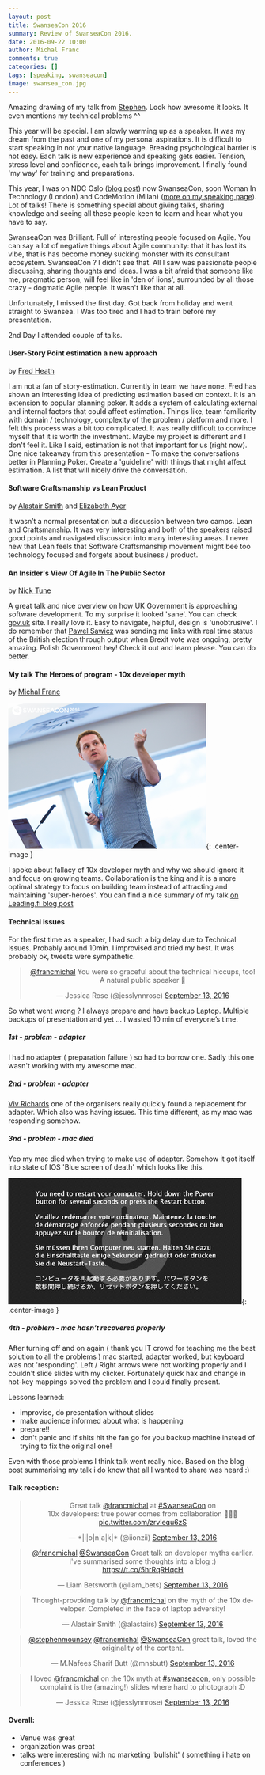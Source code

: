 ```yaml
---
layout: post
title: SwanseaCon 2016
summary: Review of SwanseaCon 2016.
date: 2016-09-22 10:00
author: Michal Franc
comments: true
categories: []
tags: [speaking, swanseacon]
image: swansea_con.jpg
---
```


Amazing drawing of my talk from [Stephen][8]. Look how awesome it looks. It even mentions my technical problems ^^

This year will be special. I am slowly warming up as a speaker. It was my dream from the past and one of my personal aspirations. It is difficult to start speaking in not your native language. Breaking psychological barrier is not easy. Each talk is new experience and speaking gets easier. Tension, stress level and confidence, each talk brings improvement. I finally found 'my way' for training and preparations.

This year, I was on NDC Oslo ([blog post][0]) now SwanseaCon, soon Woman In Technology (London) and CodeMotion (Milan) ([more on my speaking page][1]). Lot of talks! There is something special about giving talks, sharing knowledge and seeing all these people keen to learn and hear what you have to say.

SwanseaCon was Brilliant. Full of interesting people focused on Agile. You can say a lot of negative things about Agile community: that it has lost its vibe, that is has become money sucking monster with its consultant ecosystem. SwanseaCon ? I didn't see that. All I saw was passionate people discussing, sharing thoughts and ideas. I was a bit afraid that someone like me, pragmatic person, will feel like in 'den of lions', surrounded by all those crazy - dogmatic Agile people. It wasn't like that at all.

Unfortunately, I missed the first day. Got back from holiday and went straight to Swansea. I Was too tired and I had to train before my presentation.

2nd Day I attended couple of talks.

#### User-Story Point estimation a new approach 
by [Fred Heath][2]

I am not a fan of story-estimation. Currently in team we have none. Fred has shown an interesting idea of predicting estimation based on context. It is an extension to popular planning poker. It adds a system of calculating external and internal factors that could affect estimation. Things like, team familiarity with domain / technology, complexity of the problem / platform and more. I felt this process was a bit too complicated. It was really difficult to convince myself that it is worth the investment. Maybe my project is different and I don't feel it. Like I said, estimation is not that important for us (right now). One nice takeaway from this presentation - To make the conversations better in Planning Poker. Create a 'guideline' with things that might affect estimation. A list that will nicely drive the conversation.

#### Software Craftsmanship vs Lean Product 
by [Alastair Smith][3] and [Elizabeth Ayer][4]

It wasn’t a normal presentation but a discussion between two camps. Lean and Craftsmanship. It was very interesting and both of the speakers raised good points and navigated discussion into many interesting areas. I never new that Lean feels that Software Craftsmanship movement might bee too technology focused and forgets about business / product.

#### An Insider's View Of Agile In The Public Sector 
by [Nick Tune][5]

A great talk and nice overview on how UK Government is approaching software development. To my surprise it looked 'sane'. You can check [gov.uk][6] site. I really love it. Easy to navigate, helpful, design is 'unobtrusive'. I do remember that [Pawel Sawicz][7] was sending me links with real time status of the British election through output when Brexit vote was ongoing, pretty amazing. Polish Government hey! Check it out and learn please. You can do better.

#### My talk The Heroes of program - 10x developer myth
by [Michal Franc][9]

![Swansea Presentation][swansea_speaking]{: .center-image }

I spoke about fallacy of 10x developer myth and why we should ignore it and focus on growing teams. Collaboration is the king and it is a more optimal strategy to focus on building team instead of attracting and maintaining 'super-heroes'. You can find a nice summary of my talk [on Leading.fi blog post][10] 

#### Technical Issues

For the first time as a speaker, I had such a big delay due to Technical Issues. Probably around 10min. I improvised and tried my best. It was probably ok, tweets were sympathetic.

<center>
<blockquote class="twitter-tweet" data-lang="en"><p lang="en" dir="ltr"><a href="https://twitter.com/francmichal">@francmichal</a> You were so graceful about the technical hiccups, too! A natural public speaker 🎉</p>&mdash; Jessica Rose (@jesslynnrose) <a href="https://twitter.com/jesslynnrose/status/775682524227993601">September 13, 2016</a></blockquote>
</center>

So what went wrong ?
I always prepare and have backup Laptop. Multiple backups of presentation and yet ... I wasted 10 min of everyone’s time. 

##### 1st - problem - adapter

I had no adapter ( preparation failure ) so had to borrow one. Sadly this one wasn't working with my awesome mac.

##### 2nd - problem - adapter 

[Viv Richards][11] one of the organisers really quickly found a replacement for adapter. Which also was having issues. This time different, as my mac was responding somehow.

##### 3nd - problem - mac died 

Yep my mac died when trying to make use of adapter. Somehow it got itself into state of  IOS 'Blue screen of death' which looks like this.

![apple bsod][apple_bsod]{: .center-image }

##### 4th - problem - mac hasn't recovered properly 

After turning off and on again ( thank you IT crowd for teaching me the best solution to all the problems ) mac started, adapter worked, but keyboard was not 'responding'. Left / Right arrows were not working properly and I couldn't slide slides with my clicker. Fortunately quick hax and change in hot-key mappings solved the problem and I could finally present.

Lessons learned:

* improvise, do presentation without slides
* make audience informed about what is happening
* prepare!!
* don't panic and if shits hit the fan go for you backup machine instead of trying to fix the original one!

Even with those problems I think talk went really nice. Based on the blog post summarising my talk i do know that all I wanted to share was heard :)

#### Talk reception:

<center>
<blockquote class="twitter-tweet" data-cards="hidden" data-lang="en"><p lang="en" dir="ltr">Great talk <a href="https://twitter.com/francmichal">@francmichal</a> at <a href="https://twitter.com/hashtag/SwanseaCon?src=hash">#SwanseaCon</a> on<br>10x developers: true power comes from collaboration 💯💯💯 <a href="https://t.co/zrvlequ6zS">pic.twitter.com/zrvlequ6zS</a></p>&mdash; *|i|o|n|a|k|* (@iionzii) <a href="https://twitter.com/iionzii/status/775688197326200832">September 13, 2016</a></blockquote>
</center>

<center>
<blockquote class="twitter-tweet" data-cards="hidden" data-lang="en"><p lang="en" dir="ltr"><a href="https://twitter.com/francmichal">@francmichal</a> <a href="https://twitter.com/SwanseaCon">@SwanseaCon</a> Great talk on developer myths earlier. I&#39;ve summarised some thoughts into a blog :) <a href="https://t.co/5hrRqRHqcH">https://t.co/5hrRqRHqcH</a></p>&mdash; Liam Betsworth (@liam_bets) <a href="https://twitter.com/liam_bets/status/775718556805857280">September 13, 2016</a></blockquote>
</center>

<center>
<blockquote class="twitter-tweet" data-lang="en"><p lang="en" dir="ltr">Thought-provoking talk by <a href="https://twitter.com/francmichal">@francmichal</a> on the myth of the 10x developer. Completed in the face of laptop adversity!</p>&mdash; Alastair Smith (@alastairs) <a href="https://twitter.com/alastairs/status/775654360323883008">September 13, 2016</a></blockquote>
</center>

<center>
<blockquote class="twitter-tweet" data-conversation="none" data-lang="en"><p lang="en" dir="ltr"><a href="https://twitter.com/stephenmounsey">@stephenmounsey</a> <a href="https://twitter.com/francmichal">@francmichal</a> <a href="https://twitter.com/SwanseaCon">@SwanseaCon</a> great talk, loved the originality of the content.</p>&mdash; M.Nafees Sharif Butt (@mnsbutt) <a href="https://twitter.com/mnsbutt/status/775657022809378816">September 13, 2016</a></blockquote>
</center>

<center>
<blockquote class="twitter-tweet" data-lang="en"><p lang="en" dir="ltr">I loved <a href="https://twitter.com/francmichal">@francmichal</a> on the 10x myth at <a href="https://twitter.com/hashtag/swanseacon?src=hash">#swanseacon</a>, only possible complaint is the (amazing!) slides where hard to photograph :D</p>&mdash; Jessica Rose (@jesslynnrose) <a href="https://twitter.com/jesslynnrose/status/775654180681838592">September 13, 2016</a></blockquote>
</center>

#### Overall:
* Venue was great
* organization was great
* talks were interesting with no marketing 'bullshit' ( something i hate on conferences )

[0]: http://mfranc.com/blog/ndc-oslo-2016
[1]: http://mfranc.com/speaking
[2]: http://twitter.com/fredatbootstrap
[3]: http://twitter.com/alastairs
[4]: http://twitter.com/ElizAyer
[5]: http://twitter.com/ntcoding
[6]: http://www.gov.uk
[7]: http://pawel.sawicz.eu
[8]: http://twitter.com/stephenmounsey
[9]: http://twitter.com/francmichal
[10]: http://leadin.fi/blog/notes-from-swanseacon-2/
[11]: http://twitter.com/11vlr
[apple_bsod]: /images/apple_bsod.jpg
[swansea_speaking]: /images/swansea_speaking.png
